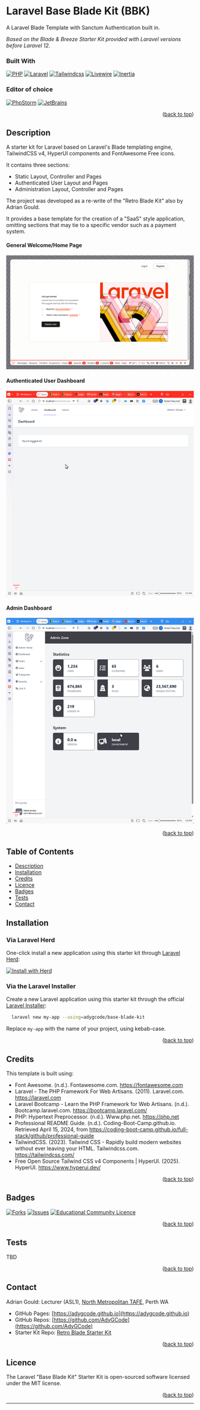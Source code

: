 # Laravel Base Blade Kit (BBK)
<a name="top" id="top" ></a>


A Laravel Blade Template with Sanctum Authentication built in.

*Based on the Blade & Breeze Starter Kit provided with Laravel versions before Laravel 12.*

### Built With

[![PHP][Php.com]][Php-url]
[![Laravel][Laravel.com]][Laravel-url]
[![Tailwindcss][Tailwindcss.com]][Tailwindcss-url]
[![Livewire][Livewire.com]][Livewire-url]
[![Inertia][Inertia.com]][Inertia-url]

### Editor of choice

[![PhpStorm][PhpStorm.com]][PhpStorm-url] 
[![JetBrains][JetBrains.com]][JetBrains-url]


<p align="right">(<a href="#top">back to top</a>)</p>



## Description

A starter kit for Laravel based on Laravel's Blade templating engine, TailwindCSS v4, HyperUI components and FontAwesome Free icons.

It contains three sections:

- Static Layout, Controller and Pages
- Authenticated User Layout and Pages
- Administration Layout, Controller and Pages

The project was developed as a re-write of the "Retro Blade Kit" also by Adrian Gould.

It provides a base template for the creation of a "SaaS" style application, omitting sections that may tie to a specific vendor such as a payment system. 

#### General Welcome/Home Page

![Welcome Page Screenshot](_docs/images/screenshot.png)

#### Authenticated User Dashboard

![Authenticated User Dashboard](_docs/images/screenshot-d.png)

#### Admin Dashboard

![Administration Dashboard](_docs/images/screenshot-a.png)


<p align="right">(<a href="#top">back to top</a>)</p>



## Table of Contents

- [Description](#description)
- [Installation](#installation)
- [Credits](#credits)
- [Licence](#licence)
- [Badges](#badges)
- [Tests](#tests)
- [Contact](#contact)

## Installation


### Via Laravel Herd

One-click install a new application using this starter kit through [Laravel Herd](https://herd.laravel.com):

<a href="https://herd.laravel.com/new?starter-kit=adygcode/base-blade-kit"><img src="https://img.shields.io/badge/Install%20with%20Herd-fff?logo=laravel&logoColor=f53003" alt="Install with Herd"></a>

### Via the Laravel Installer

Create a new Laravel application using this starter kit through the official [Laravel Installer](https://laravel.com/docs/12.x/installation#installing-php):

```bash
  laravel new my-app --using=adygcode/base-blade-kit
```

Replace `my-app` with the name of your project, using kebab-case.


<p align="right">(<a href="#top">back to top</a>)</p>




## Credits

This template is built using:

- Font Awesome. (n.d.). Fontawesome.com. https://fontawesome.com
- Laravel - The PHP Framework For Web Artisans. (2011). Laravel.com. https://laravel.com
- Laravel Bootcamp - Learn the PHP Framework for Web Artisans. (n.d.). Bootcamp.laravel.com. https://bootcamp.laravel.com/
- PHP: Hypertext Preprocessor. (n.d.). Www.php.net. https://php.net
- Professional README Guide. (n.d.). Coding-Boot-Camp.github.io. Retrieved April 15, 2024, from https://coding-boot-camp.github.io/full-stack/github/professional-guide
- TailwindCSS. (2023). Tailwind CSS - Rapidly build modern websites without ever leaving your HTML. Tailwindcss.com. https://tailwindcss.com/
- Free Open Source Tailwind CSS v4 Components | HyperUI. (2025). HyperUI. https://www.hyperui.dev/


<p align="right">(<a href="#top">back to top</a>)</p>



## Badges

[![Forks][forks-shield]][forks-url]
[![Issues][issues-shield]][issues-url]
[![Educational Community Licence][licence-shield]][licence-url]


<p align="right">(<a href="#top">back to top</a>)</p>


## Tests

TBD


<p align="right">(<a href="#top">back to top</a>)</p>


## Contact

Adrian Gould: Lecturer (ASL1), [North Metropolitan TAFE](https://northmetrotafe.wa.edu.au), Perth WA
- GitHub Pages: [https://adygcode.github.io](https://adygcode.github.io)
- GitHub Repos: [https://github.com/AdyGCode](https://github.com/AdyGCode)
- Starter Kit Repo: [Retro Blade Starter Kit](https://github.com/AdyGCode/retro-blade-kit)

<p align="right">(<a href="#top">back to top</a>)</p>



## Licence

The Laravel "Base Blade Kit" Starter Kit is open-sourced software licensed under the MIT license.


<p align="right">(<a href="#top">back to top</a>)</p>



---


[forks-shield]: http://img.shields.io/github/forks/adygcode/base-blade-kit.svg?style=for-the-badge

[forks-url]: https://github.com/AdyGCode/base-blade-kit/network/members

[issues-shield]: http://img.shields.io/github/issues/adygcode/base-blade-kit.svg?style=for-the-badge

[issues-url]: https://github.com/adygcode/base-blade-kit/issues

[licence-shield]: https://img.shields.io/github/license/adygcode/base-blade-kit.svg?style=for-the-badge

[licence-url]: https://github.com/adygcode/base-blade-kit/blob/main/License.md

[product-screenshot]: _docs/images/screenshot.png

[Laravel.com]: https://img.shields.io/badge/Laravel-FF2D20?style=for-the-badge&logo=laravel&logoColor=white

[Laravel-url]: https://laravel.com

[Tailwindcss.com]: https://img.shields.io/badge/Tailwindcss-06B6D4?style=for-the-badge&logo=tailwindcss&logoColor=white

[Tailwindcss-url]: https://tailwindcss.com

[Livewire.com]: https://img.shields.io/badge/Livewire-4E56A6?style=for-the-badge&logo=livewire&logoColor=white

[Livewire-url]: https://livewire.laravel.com

[Inertia.com]: https://img.shields.io/badge/Inertia-9553E9?style=for-the-badge&logo=inertia&logoColor=white

[Inertia-url]: https://inertiajs.com

[Php.com]: https://img.shields.io/badge/Php-777BB4?style=for-the-badge&logo=php&logoColor=white

[Php-url]: https://inertiajs.com

[JetBrains.com]: https://img.shields.io/badge/JetBrains-000000?style=for-the-badge&logo=jetbrains&logoColor=white

[JetBrains-url]: https://jetbrains.com

[PhpStorm.com]: https://img.shields.io/badge/phpstorm-000000?style=for-the-badge&logo=phpstorm&logoColor=white

[PhpStorm-url]: https://www.jetbrains.com/phpstorm/
